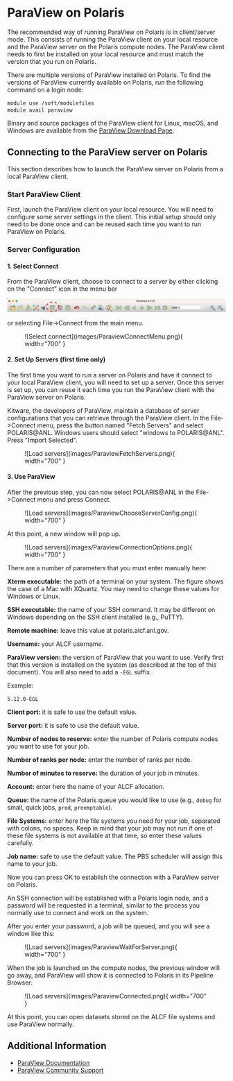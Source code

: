 # ParaView on Polaris

The recommended way of running ParaView on Polaris is in client/server mode. This consists of running the ParaView client on your local resource and the ParaView server on the Polaris compute nodes. The ParaView client needs to first be installed on your local resource and must match the version that you run on Polaris.

There are multiple versions of ParaView installed on Polaris. To find the versions of ParaView currently available on Polaris, run the following command on a login node: 
```
module use /soft/modulefiles
module avail paraview
```

Binary and source packages of the ParaView client for Linux, macOS, and Windows are available from the [ParaView Download Page](https://www.paraview.org/download/). 

## Connecting to the ParaView server on Polaris
This section describes how to launch the ParaView server on Polaris from a local ParaView client.

### Start ParaView Client
First, launch the ParaView client on your local resource. You will need to configure some server settings in the client. This initial setup should only need to be done once and can be reused each time you want to run ParaView on Polaris.

### Server Configuration

#### 1. Select Connect
From the ParaView client, choose to connect to a server by either clicking on the "Connect" icon in the menu bar
 
![Connect icon](images/connect-icon.png) 

or selecting File->Connect from the main menu.

<figure markdown>
  ![Select connect](images/ParaviewConnectMenu.png){ width="700" }
</figure>

#### 2. Set Up Servers (first time only)
The first time you want to run a server on Polaris and have it connect to your local ParaView client, you will need to set up a server. Once this server is set up, you can reuse it each time you run the ParaView client with the ParaView server on Polaris.

Kitware, the developers of ParaView, maintain a database of server configurations that you can retrieve through the ParaView client. In the File->Connect menu, press the button named "Fetch Servers" and select POLARIS@ANL. Windows users should select "windows to POLARIS@ANL". Press "Import Selected".

<figure markdown>
  ![Load servers](images/ParaviewFetchServers.png){ width="700" }
</figure>

#### 3. Use ParaView

After the previous step, you can now select POLARIS@ANL in the File->Connect menu and press Connect.

<figure markdown>
  ![Load servers](images/ParaviewChooseServerConfig.png){ width="700" }
</figure>

At this point, a new window will pop up.

<figure markdown>
  ![Load servers](images/ParaviewConnectionOptions.png){ width="700" }
</figure>

There are a number of parameters that you must enter manually here:

**Xterm executable:** the path of a terminal on your system. The figure shows the case of a Mac with XQuartz. You may need to change these values for Windows or Linux.

**SSH executable:** the name of your SSH command. It may be different on Windows depending on the SSH client installed (e.g., PuTTY).

**Remote machine:** leave this value at polaris.alcf.anl.gov.

**Username:** your ALCF username.

**ParaView version:** the version of ParaView that you want to use. Verify first that this version is installed on the system (as described at the top of this document). You will also need to add a `-EGL` suffix.

Example:
```
5.12.0-EGL
```

**Client port:** it is safe to use the default value.

**Server port:** it is safe to use the default value.

**Number of nodes to reserve:** enter the number of Polaris compute nodes you want to use for your job.

**Number of ranks per node:** enter the number of ranks per node.

**Number of minutes to reserve:** the duration of your job in minutes.

**Account:** enter here the name of your ALCF allocation.

**Queue:** the name of the Polaris queue you would like to use (e.g., `debug` for small, quick jobs, `prod`, `preemptable`).

**File Systems:** enter here the file systems you need for your job, separated with colons, no spaces. Keep in mind that your job may not run if one of these file systems is not available at that time, so enter these values carefully.

**Job name:** safe to use the default value. The PBS scheduler will assign this name to your job.

Now you can press OK to establish the connection with a ParaView server on Polaris.

An SSH connection will be established with a Polaris login node, and a password will be requested in a terminal, similar to the process you normally use to connect and work on the system.

After you enter your password, a job will be queued, and you will see a window like this:

<figure markdown>
  ![Load servers](images/ParaviewWaitForServer.png){ width="700" }
</figure>

When the job is launched on the compute nodes, the previous window will go away, and ParaView will show it is connected to Polaris in its Pipeline Browser:

<figure markdown>
  ![Load servers](images/ParaviewConnected.png){ width="700" }
</figure>

At this point, you can open datasets stored on the ALCF file systems and use ParaView normally.

## Additional Information
- [ParaView Documentation](https://docs.paraview.org/en/latest/)
- [ParaView Community Support](https://discourse.paraview.org/)